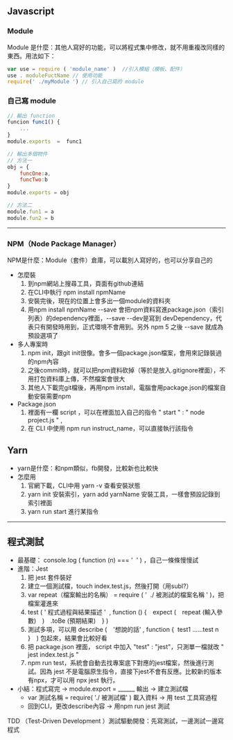 ## Javascript
### Module
Module 是什麼：其他人寫好的功能，可以將程式集中修改，就不用重複改同樣的東西。用法如下：
```javascript
var use = require ( 'module_name' )  //引入模組（模板、配件）
use . moduleFuctName // 使用功能
require(' ./myModule ') // 引入自己寫的 module
```
### 自己寫 module
```javascript
// 輸出 function
funcion func1() {
    ...
}
module.exports  =  func1

// 輸出多個物件
// 方法一
obj = { 
    funcOne:a,
    funcTwo:b
}
module.exports = obj

// 方法二
module.fun1 = a
module.fun2 = b
```

---

### NPM（Node Package Manager）
NPM是什麼：Module（套件）倉庫，可以載別人寫好的，也可以分享自己的
- 怎麼裝
    1. 到npm網站上搜尋工具，頁面有github連結
    2. 在CLI中執行 npm install npmName
    3. 安裝完後，現在的位置上會多出一個module的資料夾
    4. 用npm install npmName --save 會把npm資料寫進package.json（索引列表）的dependency裡面，--save --dev是寫到 devDependency，代表只有開發時用到，正式環境不會用到。另外 npm 5 之後 --save 就成為預設選項了
- 多人專案時
    1. npm init，跟git init很像。會多一個package.json檔案，會用來記錄裝過
    的npm內容
    2. 之後commit時，就可以把npm資料砍掉（等於是放入.gitignore裡面），不用打包資料庫上傳，不然檔案會很大
    3. 其他人下載完git檔後，再用npm install，電腦會用package.json的檔案自動安裝需要npm
- Package.json
    1. 裡面有一欄 script ，可以在裡面加入自己的指令 " start " : " node project.js " ,
    2. 在 CLI 中使用 npm run instruct_name，可以直接執行該指令

## Yarn
- yarn是什麼：和npm類似，fb開發，比較新也比較快
- 怎麼用
    1. 官網下載，CLI中用 yarn -v 查看安裝狀態
    2. yarn init 安裝索引，yarn add yarnName 安裝工具，一樣會預設記錄到索引裡面
    3. yarn run start 進行某指令

-----
## 程式測試
- 最基礎： console.log ( function (n) === '  ' ) ，自己一條條慢慢試
- 進階：Jest
    1. 把 jest 套件裝好
    2. 建立一個測試檔，touch index.test.js，然後打開（用subl?）
    3. var repeat（檔案輸出的名稱） = require ( '  ./ 被測試的檔案名稱 ' )，把檔案灌進來
    4. test ( ' 程式過程與結果描述 '  ,
    function () {　expect (　repeat (輸入參數)　)　.toBe (預期結果)　} )
    5. 測試多項，可以用 describe (　'想說的話' , function {  test1 ......test n  }　) 包起來，結果會比較好看
    6. 把 package.json 裡面， script 中加入 "test" : "jest"，只測單一檔就改 " jest index.test.js "
    7. npm run test，系統會自動去找專案底下對應的jest檔案，然後進行測試。因為 jest 不是電腦原生指令，直接下jest不會有反應。比較新的版本有npx，才可以用 npx jest 執行。
- 小結：程式寫完 → module.export = ______ 輸出 → 建立測試檔
    - var 測試名稱 = require( './ 被測試檔' ) 載入資料 → 用 test 工具寫過程
    - 回到CLI，更改describe內容 → 用npm run jest 測試

TDD （Test-Driven Development ）測試驅動開發：先寫測試，一邊測試一邊寫程式

